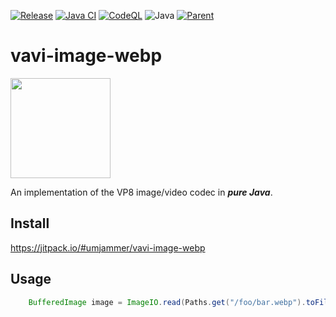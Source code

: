 [![Release](https://jitpack.io/v/umjammer/vavi-image-webp.svg)](https://jitpack.io/#umjammer/vavi-image-webp)
[![Java CI](https://github.com/umjammer/vavi-image-webp/actions/workflows/maven.yml/badge.svg)](https://github.com/umjammer/vavi-image-webp/actions/workflows/maven.yml)
[![CodeQL](https://github.com/umjammer/vavi-image-webp/actions/workflows/codeql-analysis.yml/badge.svg)](https://github.com/umjammer/vavi-image-webp/actions/workflows/codeql-analysis.yml)
![Java](https://img.shields.io/badge/Java-8-b07219)
[![Parent](https://img.shields.io/badge/Parent-vavi--image--sandbox-pink)](https://github.com/umjammer/vavi-image-sandbox)

# vavi-image-webp

<img src="https://upload.wikimedia.org/wikipedia/commons/0/00/WebP_logo_2010.png" width="160" />

An implementation of the VP8 image/video codec in _**pure Java**_.

## Install

https://jitpack.io/#umjammer/vavi-image-webp

## Usage

```java
    BufferedImage image = ImageIO.read(Paths.get("/foo/bar.webp").toFile());
```
